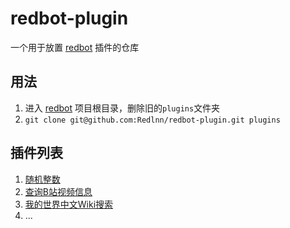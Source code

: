 # redbot-plugin
一个用于放置 [redbot](https://github.com/Redlnn/redbot) 插件的仓库

## 用法
1. 进入 [redbot](https://github.com/Redlnn/redbot) 项目根目录，删除旧的`plugins`文件夹
2. `git clone git@github.com:Redlnn/redbot-plugin.git plugins`

## 插件列表
1. [随机整数](./roll_number.py)
2. [查询B站视频信息](./bilibili_video_info.py)
3. [我的世界中文Wiki搜索](./search_minecraft_wiki.py)
4. ...
